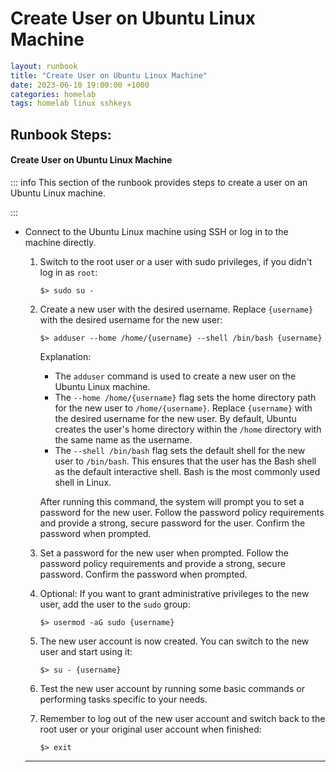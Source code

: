 # Create User on Ubuntu Linux Machine

```yaml
layout: runbook
title: "Create User on Ubuntu Linux Machine"
date: 2023-06-10 19:00:00 +1000
categories: homelab
tags: homelab linux sshkeys
```

## Runbook Steps:

#### Create User on Ubuntu Linux Machine

::: info
This section of the runbook provides steps to create a user on an Ubuntu Linux machine.

:::

- Connect to the Ubuntu Linux machine using SSH or log in to the machine directly.
  1. Switch to the root user or a user with sudo privileges, if you didn't log in as `root`:

     ```
     $> sudo su -
     ```
  2. Create a new user with the desired username. Replace `{username}` with the desired username for the new user:

     ```
     $> adduser --home /home/{username} --shell /bin/bash {username}
     ```

     Explanation:
     - The `adduser` command is used to create a new user on the Ubuntu Linux machine.
     - The `--home /home/{username}` flag sets the home directory path for the new user to `/home/{username}`. Replace `{username}` with the desired username for the new user. By default, Ubuntu creates the user's home directory within the `/home` directory with the same name as the username.
     - The `--shell /bin/bash` flag sets the default shell for the new user to `/bin/bash`. This ensures that the user has the Bash shell as the default interactive shell. Bash is the most commonly used shell in Linux.

     After running this command, the system will prompt you to set a password for the new user. Follow the password policy requirements and provide a strong, secure password for the user. Confirm the password when prompted.
  3. Set a password for the new user when prompted. Follow the password policy requirements and provide a strong, secure password. Confirm the password when prompted.
  4. Optional: If you want to grant administrative privileges to the new user, add the user to the `sudo` group:

     ```
     $> usermod -aG sudo {username}
     ```
  5. The new user account is now created. You can switch to the new user and start using it:

     ```
     $> su - {username}
     ```
  6. Test the new user account by running some basic commands or performing tasks specific to your needs.
  7. Remember to log out of the new user account and switch back to the root user or your original user account when finished:

     ```
     $> exit
     ```

  ---